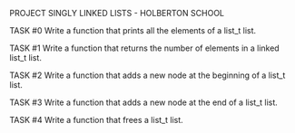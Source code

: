 PROJECT SINGLY LINKED LISTS - HOLBERTON SCHOOL

TASK #0 Write a function that prints all the elements of a list_t list.

TASK #1 Write a function that returns the number of elements in a linked list_t list.

TASK #2 Write a function that adds a new node at the beginning of a list_t list.

TASK #3 Write a function that adds a new node at the end of a list_t list.

TASK #4 Write a function that frees a list_t list.
